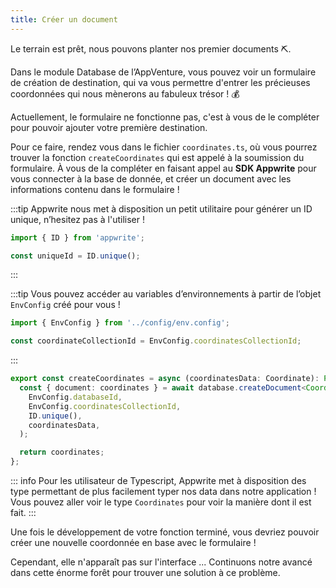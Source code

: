 ```yaml
---
title: Créer un document
---
```


<Hero
    title="Plantons notre premier document"
    image="/assets/workshop/database/create.jpg"
    description="Maintenant que notre collection est créée et accessible depuis l’AppVenture, il ne nous reste plus qu’a lui ajouter des documents !"
/>

Le terrain est prêt, nous pouvons planter nos premier documents ⛏️.

Dans le module Database de l’AppVenture, vous pouvez voir un formulaire de création de destination, qui va vous permettre d'entrer les précieuses coordonnées qui nous mènerons au fabuleux trésor ! 💰

Actuellement, le formulaire ne fonctionne pas, c'est à vous de le compléter pour pouvoir ajouter votre première destination.

Pour ce faire, rendez vous dans le fichier `coordinates.ts`, où vous pourrez trouver la fonction `createCoordinates` qui est appelé à la soumission du formulaire. À vous de la compléter en faisant appel au **SDK Appwrite** pour vous connecter à la base de donnée, et créer un document avec les informations contenu dans le formulaire !

:::tip
Appwrite nous met à disposition un petit utilitaire pour générer un ID unique, n’hesitez pas à l'utiliser !

```ts
import { ID } from 'appwrite';

const uniqueId = ID.unique();
```

:::

:::tip
Vous pouvez accéder au variables d’environnements à partir de l’objet `EnvConfig` créé pour vous !

```ts
import { EnvConfig } from '../config/env.config';

const coordinateCollectionId = EnvConfig.coordinatesCollectionId;
```

:::

<Solution>

```ts
export const createCoordinates = async (coordinatesData: Coordinate): Promise<Coordinate> => {
  const { document: coordinates } = await database.createDocument<Coordinates>(
    EnvConfig.databaseId,
    EnvConfig.coordinatesCollectionId,
    ID.unique(),
    coordinatesData,
  );

  return coordinates;
};
```

</Solution>

::: info
Pour les utilisateur de Typescript, Appwrite met à disposition des type permettant de plus facilement typer nos data dans notre application ! Vous pouvez aller voir le type `Coordinates` pour voir la manière dont il est fait.
:::

Une fois le développement de votre fonction terminé, vous devriez pouvoir créer une nouvelle coordonnée en base avec le formulaire !

Cependant, elle n'apparaît pas sur l'interface ... Continuons notre avancé dans cette énorme forêt pour trouver une solution à ce problème.
